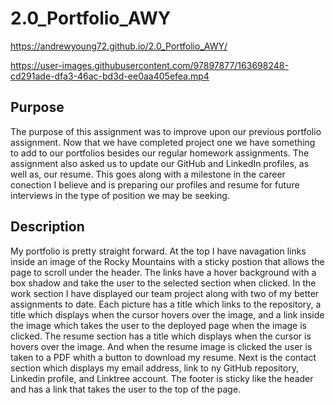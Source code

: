 # 2.0_Portfolio_AWY
 https://andrewyoung72.github.io/2.0_Portfolio_AWY/

https://user-images.githubusercontent.com/97897877/163698248-cd291ade-dfa3-46ac-bd3d-ee0aa405efea.mp4
 

## Purpose

The purpose of this assignment was to improve upon our previous portfolio assignment. Now that we have completed project one we have something to add to our portfolios besides our regular homework assignments. The assignment also asked us to update our GitHub and LinkedIn profiles, as well as, our resume. This goes along with a milestone in the career conection I believe and is preparing our profiles and resume for future interviews in the type of position we may be seeking. 

## Description

My portfolio is pretty straight forward. At the top I have navagation links inside an image of the Rocky Mountains with a sticky postion that allows the page to scroll under the header. The links have a hover background with a box shadow and take the user to the selected section when clicked. In the work section I have displayed our team project along with two of my better assignments to date. Each picture has a title which links to the repository, a title which displays when the cursor hovers over the image, and a link inside the image which takes the user to the deployed page when the image is clicked. The resume section has a title which displays when the cursor is hovers over the image. And when the resume image is clicked the user is taken to a PDF whith a button to download my resume. Next is the contact section which displays my email address, link to ny GitHub repository, Linkedin profile, and Linktree account. The footer is sticky like the header and has a link that takes the user to the top of the page. 
